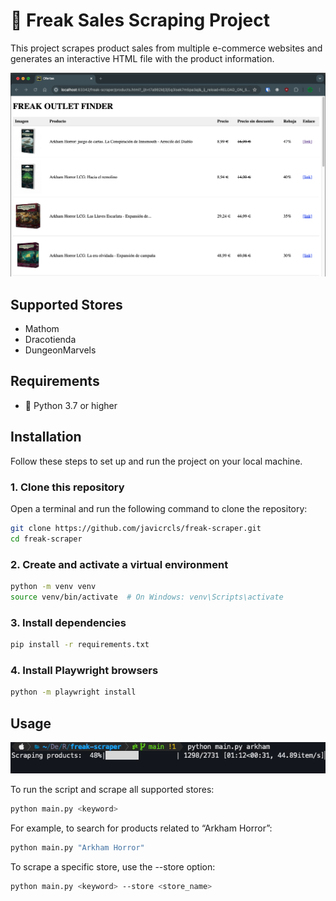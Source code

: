 # 🛒 Freak Sales Scraping Project

This project scrapes product sales from multiple e-commerce websites and generates an interactive HTML file with the product information.

![](https://github.com/javicrcls/freak-scraper/blob/main/resources/example.png)

## Supported Stores

- Mathom
- Dracotienda
- DungeonMarvels

## Requirements

- 🐍 Python 3.7 or higher

## Installation

Follow these steps to set up and run the project on your local machine.

### 1. Clone this repository

Open a terminal and run the following command to clone the repository:

```bash
git clone https://github.com/javicrcls/freak-scraper.git
cd freak-scraper
```
### 2. Create and activate a virtual environment
```bash
python -m venv venv
source venv/bin/activate  # On Windows: venv\Scripts\activate
```
### 3. Install dependencies
```bash
pip install -r requirements.txt
```
### 4. Install Playwright browsers
```bash
python -m playwright install
```

## Usage

![](https://github.com/javicrcls/freak-scraper/blob/main/resources/progress.gif)

To run the script and scrape all supported stores:
```bash
python main.py <keyword>
```

For example, to search for products related to “Arkham Horror”:
```bash
python main.py "Arkham Horror"
```

To scrape a specific store, use the --store option:
```bash
python main.py <keyword> --store <store_name>
```

